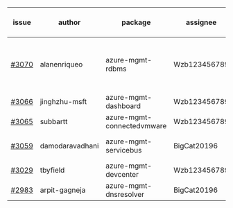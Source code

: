 | issue | author | package | assignee | bot advice | created date of issue | target release date | date from target |
| ------ | ------ | ------ | ------ | ------ | ------ | ------ | :-----: |
| [#3070](https://github.com/Azure/sdk-release-request/issues/3070) | alanenriqueo | azure-mgmt-rdbms | Wzb123456789 | close to release date.  Attention to inconsistent tag MultiAPI | 08-08 | 08-11 | 2 |
| [#3066](https://github.com/Azure/sdk-release-request/issues/3066) | jinghzhu-msft | azure-mgmt-dashboard | Wzb123456789 |  | 08-08 | 08-23 |  |
| [#3065](https://github.com/Azure/sdk-release-request/issues/3065) | subbartt | azure-mgmt-connectedvmware | Wzb123456789 |  | 08-08 | 08-22 |  |
| [#3059](https://github.com/Azure/sdk-release-request/issues/3059) | damodaravadhani | azure-mgmt-servicebus | BigCat20196 | close to release date.  | 08-04 | 08-10 | 1 |
| [#3029](https://github.com/Azure/sdk-release-request/issues/3029) | tbyfield | azure-mgmt-devcenter | Wzb123456789 | on time | 07-21 | 08-15 |  |
| [#2983](https://github.com/Azure/sdk-release-request/issues/2983) | arpit-gagneja | azure-mgmt-dnsresolver | BigCat20196 |  | 07-05 | 09-30 |  |
